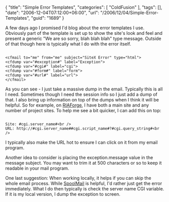 {
	"title": "Simple Error Templates",
	"categories": [
		"ColdFusion"
	],
	"tags": [],
	"date": "2006-12-04T07:12:00+06:00",
	"url": "/2006/12/04/Simple-Error-Templates",
	"guid": "1689"
}

A few days ago I promised I'd blog about the error templates I use. Obviously part of the template is set up to show the site's look and feel and present a generic "We are so sorry, blah blah blah" type message. Outside of that though here is typically what I do with the error itself. 

<code>
&lt;cfmail to="me" from="me" subject="SiteX Error" type="html"&gt;
&lt;cfdump var="#exception#" label="Exception"&gt;
&lt;cfdump var="#cgi#" label="cgi"&gt;
&lt;cfdump var="#form#" label="form"&gt;
&lt;cfdump var="#url#" label="url"&gt;
&lt;/cfmail&gt;
</code>

As you can see - I just take a massive dump in the email. Typically this is all I need. Sometimes though I need the session info so I just add a dump of that. I also bring up information on top of the dumps when I think it will be helpful. So for example, on <a href="http://www.riaforge.org">RIAForge</a>, I have both a main site and any number of project sites. To help me see a bit quicker, I can add this on top:

<code>
Site: #cgi.server_name#&lt;br /&gt;
URL: http://#cgi.server_name##cgi.script_name#?#cgi.query_string#&lt;br /&gt;
</code>

I typically also make the URL hot to ensure I can click on it from my email program. 

Another idea to consider is placing the exception.message value in the message subject. You may want to trim it at 500 characters or so to keep it readable in your mail program. 

One last suggestion: When working locally, it helps if you can skip the whole email process. While <a href="http://ray.camdenfamily.com/projects/spoolmail/">SpoolMail</a> is helpful, I'd rather just get the error immediately. What I do then typically is check the server name CGI variable. If it is my local version, I dump the exception to screen.